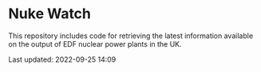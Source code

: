 # Nuke Watch

This repository includes code for retrieving the latest information available on the output of EDF nuclear power plants in the UK.

Last updated: 2022-09-25 14:09